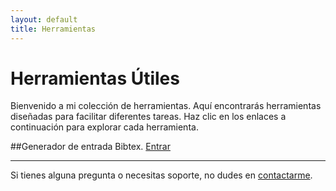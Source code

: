 ```yaml
---
layout: default
title: Herramientas
---
```


# Herramientas Útiles

Bienvenido a mi colección de herramientas. Aquí encontrarás herramientas diseñadas para facilitar diferentes tareas. Haz clic en los enlaces a continuación para explorar cada herramienta.

##Generador de entrada Bibtex. 
<a href="/BibTex" class="button">Entrar</a>

---

Si tienes alguna pregunta o necesitas soporte, no dudes en [contactarme](mailto:contacto@berrueta.xyz).
